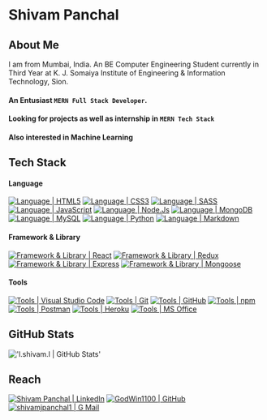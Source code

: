 # Shivam Panchal

<!-- ![GodWin GitHub profile views](https://komarev.com/ghpvc/?username=GodWin1100) -->

## About Me

I am from Mumbai, India.
An BE Computer Engineering Student currently in Third Year at K. J. Somaiya Institute of Engineering & Information Technology, Sion.

#### An Entusiast `MERN Full Stack Developer`.

#### Looking for projects as well as internship in `MERN Tech Stack`

#### Also interested in Machine Learning

## Tech Stack

#### Language

[![Language | HTML5](https://img.shields.io/badge/html5-eeeeee?style=for-the-badge&logo=html5&logoColor=white&labelColor=E34F26)][html5]
[![Language | CSS3](https://img.shields.io/badge/CSS3-eeeeee?style=for-the-badge&logo=css3&logoColor=white&labelColor=1572B6)][css3]
[![Language | SASS](https://img.shields.io/badge/SASS-eeeeee?style=for-the-badge&logo=sass&logoColor=CC6699&labelColor=fefefe)][sass]
[![Language | JavaScript](https://img.shields.io/badge/Javascript-eeeeee?style=for-the-badge&logo=javascript&logoColor=F7DF1E&labelColor=000000)][javascript]
[![Language | Node.Js](https://img.shields.io/badge/Node.Js-eeeeee?style=for-the-badge&logo=node-dot-js&logoColor=339933&labelColor=333)][nodejs]
[![Language | MongoDB](https://img.shields.io/badge/Mongo_DB-eeeeee?style=for-the-badge&logo=mongodb&logoColor=47A248&labelColor=fefefe)][mongodb]
[![Language | MySQL](https://img.shields.io/badge/MySQL-eeeeee?style=for-the-badge&logo=mysql&logoColor=white&labelColor=4479A1)][mysql]
[![Language | Python](https://img.shields.io/badge/Python-eeeeee?style=for-the-badge&logo=python&logoColor=white&labelColor=3776AB)][python]
[![Language | Markdown](https://img.shields.io/badge/Markdown-eeeeee?style=for-the-badge&logo=markdown&logoColor=white&labelColor=black)][markdown]

#### Framework & Library

[![Framework & Library | React](https://img.shields.io/badge/React-eeeeee?style=for-the-badge&logo=react&logoColor=61DAFB&labelColor=20232A)][react]
[![Framework & Library | Redux](https://img.shields.io/badge/Redux-eeeeee?style=for-the-badge&logo=redux&logoColor=764ABC&labelColor=20232A)][redux]
[![Framework & Library | Express](https://img.shields.io/badge/Express-eeeeee?style=for-the-badge&logo=express&logoColor=black&labelColor=fefefe)][express]
[![Framework & Library | Mongoose](https://img.shields.io/badge/Mongoose-880000?style=for-the-badge&logo=mongoose&logoColor=880000&labelColor=fefefe)][mongoose]

#### Tools

[![Tools | Visual Studio Code](https://img.shields.io/badge/Visual_Studio_Code-eeeeee?style=for-the-badge&logo=visual-studio-code&logoColor=007ACC&labelColor=2C2C32)][visual_studio_code]
[![Tools | Git](https://img.shields.io/badge/Git-eeeeee?style=for-the-badge&logo=git&logoColor=F05032&labelColor=f0efe7)][git]
[![Tools | GitHub](https://img.shields.io/badge/Github-eeeeee?style=for-the-badge&logo=github&logoColor=white&labelColor=181717)][github]
[![Tools | npm](https://img.shields.io/badge/npm-eeeeee?style=for-the-badge&logo=npm&logoColor=CB3837&labelColor=fefefe)][npm]
[![Tools | Postman](https://img.shields.io/badge/Postman-eeeeee?style=for-the-badge&logo=postman&logoColor=FF6C37&labelColor=fefefe)][postman]
[![Tools | Heroku](https://img.shields.io/badge/Heroku-eeeeee?style=for-the-badge&logo=heroku&logoColor=white&labelColor=430098)][heroku]
[![Tools | MS Office](https://img.shields.io/badge/Microsoft_Office-eeeeee?style=for-the-badge&logo=microsoft-office&logoColor=D83B01&labelColor=fefefe)][microsoft_office]

## GitHub Stats

!['l._shivam_.l | GitHub Stats'](https://github-readme-stats.vercel.app/api?username=GodWin1100&count_private=true&show_icons=true&theme=tokyonight)

<!-- ![l._shivam_.l | Top Language](https://github-readme-stats.vercel.app/api/top-langs/?username=GodWin1100&layout=compact&theme=tokyonight&langs_count=10) -->

## Reach

[![Shivam Panchal | LinkedIn](https://img.shields.io/badge/Shivam_Panchal-eeeeee?style=for-the-badge&logo=linkedin&logoColor=white&labelColor=0A66C2)][reach_linkedin]
[![GodWin1100 | GitHub](https://img.shields.io/badge/Godwin1100-eeeeee?style=for-the-badge&logo=github&logoColor=white&labelColor=181717)][reach_github]
[![shivamjpanchal1 | G Mail](https://img.shields.io/badge/shivamjpanchal1-eeeeee?style=for-the-badge&logo=gmail&logoColor=white&labelColor=EA4335)][reach_gmail]

<!-- LINKS -->
<!-- Language -->

[html5]: https://developer.mozilla.org/en-US/docs/Web/HTML
[css3]: https://developer.mozilla.org/en-US/docs/Web/CSS
[sass]: https://sass-lang.com/
[javascript]: https://developer.mozilla.org/en-US/docs/Web/JavaScript
[nodejs]: https://nodejs.org/en/
[mongodb]: https://www.mongodb.com/
[mysql]: https://www.mysql.com/
[python]: https://www.python.org/
[markdown]: https://www.markdownguide.org/

<!-- Framework & Library -->

[react]: https://reactjs.org/
[redux]: https://redux.js.org/
[express]: https://expressjs.com/
[mongoose]: https://mongoosejs.com/

<!-- Tools -->

[visual_studio_code]: https://code.visualstudio.com/
[git]: https://git-scm.com/
[github]: https://github.com/
[npm]: https://www.npmjs.com/
[postman]: https://www.postman.com/
[heroku]: https://www.heroku.com/
[microsoft_office]: https://www.microsoft.com/en-in/microsoft-365/microsoft-office

<!-- Reach  -->

[reach_linkedin]: https://www.linkedin.com/in/shivam-panchal-godwin1100
[reach_gmail]: mailto:shivamjpanchal1@gmail.com?subject=GitHub%20Hello
[reach_github]: https://github.com/GodWin1100
